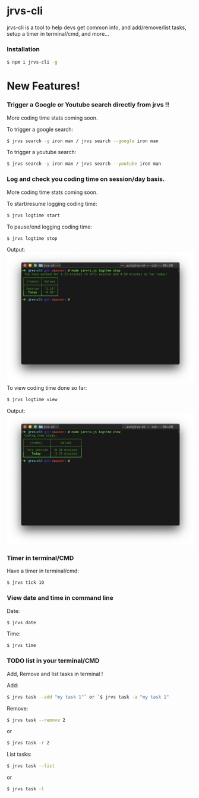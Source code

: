 
# jrvs-cli

jrvs-cli is a tool to help devs get common info, and add/remove/list tasks, setup a timer in terminal/cmd, and more...

### Installation
```sh
$ npm i jrvs-cli -g
```


# New Features!


### Trigger a Google or Youtube search directly from jrvs !!
More coding time stats coming soon.<br />

To trigger a google search:
```sh
$ jrvs search -g iron man / jrvs search --google iron man
```
To trigger a youtube search:
```sh
$ jrvs search -y iron man / jrvs search --youtube iron man
```

### Log and check you coding time on session/day basis.
More coding time stats coming soon.<br />

To start/resume logging coding time:
```sh
$ jrvs logtime start
```
To pause/end logging coding time:
```sh
$ jrvs logtime stop
```

Output: <br />
<img src="https://raw.githubusercontent.com/krishnakanththammana/jrvs-cli/master/assets/jrvs_logtime_stop.png" width="512">
 <br />
To view coding time done so far:
```sh
$ jrvs logtime view
```

Output: <br />
<img src="https://raw.githubusercontent.com/krishnakanththammana/jrvs-cli/master/assets/jrvs_logtime_view.png" width="512">
 <br />

### Timer in terminal/CMD
Have a timer in terminal/cmd:
```sh
$ jrvs tick 10
```

### View date and time in command line
Date:
```sh
$ jrvs date
```
Time:
```sh
$ jrvs time
```

### TODO list in your terminal/CMD
Add, Remove and list tasks in terminal !

Add:
```sh
$ jrvs task --add "my task 1"` or `$ jrvs task -a "my task 1"
```

Remove:
```sh
$ jrvs task --remove 2
```
or
```sh
$ jrvs task -r 2
```

List tasks:
```sh
$ jrvs task --list
```
or
```sh
$ jrvs task -l
```
